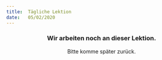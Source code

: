 ```yaml
---
title:  Tägliche Lektion
date:   05/02/2020
---
```


### <center>Wir arbeiten noch an dieser Lektion.</center>
<center>Bitte komme später zurück.</center>
